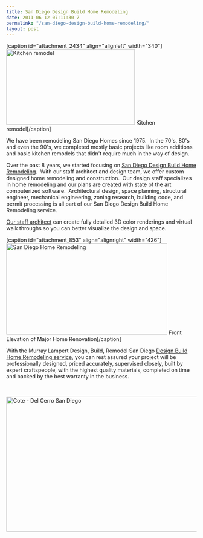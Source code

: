 ```yaml
---
title: San Diego Design Build Home Remodeling
date: 2011-06-12 07:11:30 Z
permalink: "/san-diego-design-build-home-remodeling/"
layout: post
---
```


[caption id="attachment_2434" align="alignleft" width="340"]<a href="http://www.murraylampert.com/wp-content/uploads/003filer-after.jpg"><img class=" wp-image-2434 " src="http://www.murraylampert.com/wp-content/uploads/003filer-after.jpg" alt="Kitchen remodel" width="340" height="200" /></a> Kitchen remodel[/caption]

We have been remodeling San Diego Homes since 1975.  In the 70's, 80's and even the 90's, we completed mostly basic projects like room additions and basic kitchen remodels that didn't require much in the way of design.

Over the past 8 years, we started focusing on <a href="http://www.murraylampert.com/san-diego-design-build-contractors/">San Diego Design Build Home Remodeling</a>.  With our staff architect and design team, we offer custom designed home remodeling and construction.  Our design staff specializes in home remodeling and our plans are created with state of the art computerized software.  Architectural design, space planning, structural engineer, mechanical engineering, zoning research, building code, and permit processing is all part of our San Diego Design Build Home Remodeling service.

<a href="http://www.murraylampert.com/about/">Our staff architect</a> can create fully detailed 3D color renderings and virtual walk throughs so you can better visualize the design and space.

[caption id="attachment_853" align="alignright" width="426"]<a href="http://www.murraylampert.com/san-diego-home-design-services/"><img class="size-full wp-image-853 " title="Front Elevation" src="http://www.murraylampert.com/wp-content/uploads/2011/06/Cote-Elev.jpg" alt="San Diego Home Remodeling" width="426" height="242" /></a> Front Elevation of Major Home Renovation[/caption]

With the Murray Lampert Design, Build, Remodel San Diego <a href="http://www.murraylampert.com/3d-architectural-rendering-services/">Design Build Home Remodeling service</a>, you can rest assured your project will be professionally designed, priced accurately, supervised closely, built by expert craftspeople, with the highest quality materials, completed on time and backed by the best warranty in the business.

&nbsp;

<a href="http://www.murraylampert.com/san-diego-home-design-services/"><img class="size-full wp-image-864" title="Cote Residence by Murray Lampert Design, Build, Remodel" src="http://www.murraylampert.com/wp-content/uploads/2011/06/CoteRevised.jpg" alt="Cote - Del Cerro San Diego" width="623" height="358" /></a>
